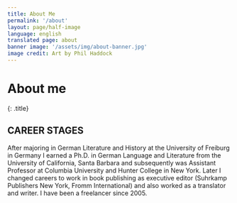 ```yaml
---
title: About Me
permalink: '/about'
layout: page/half-image
language: english
translated page: about
banner image: '/assets/img/about-banner.jpg'
image credit: Art by Phil Haddock
---
```


# About me
{: .title}

## CAREER STAGES

After majoring in German Literature and History at the University of Freiburg in Germany I earned a Ph.D. in German Language and Literature from the University of California, Santa Barbara and subsequently was Assistant Professor at Columbia University and Hunter College in New York. Later I changed careers to work in book publishing as executive editor (Suhrkamp Publishers New York, Fromm International) and also worked as a translator and writer. I have been a freelancer since 2005.